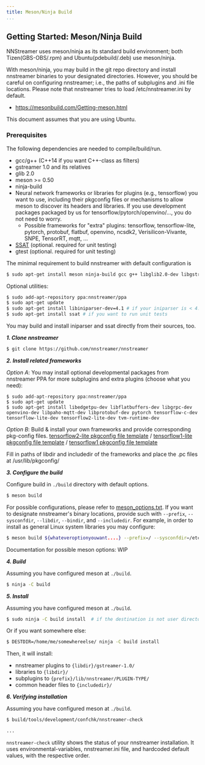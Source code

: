 ```yaml
---
title: Meson/Ninja Build
...
```


## Getting Started: Meson/Ninja Build

NNStreamer uses meson/ninja as its standard build environment; both Tizen(GBS-OBS/.rpm) and Ubuntu(pdebuild/.deb) use meson/ninja.

With meson/ninja, you may build in the git repo directory and install nnstreamer binaries to your designated directories.
However, you should be careful on configuring nnstreamer; i.e., the paths of subplugins and .ini file locations.
Please note that nnstreamer tries to load /etc/nnstreamer.ini by default.

* https://mesonbuild.com/Getting-meson.html

This document assumes that you are using Ubuntu.


### Prerequisites
The following dependencies are needed to compile/build/run.
* gcc/g++ (C++14 if you want C++-class as filters)
* gstreamer 1.0 and its relatives
* glib 2.0
* meson >= 0.50
* ninja-build
* Neural network frameworks or libraries for plugins (e.g., tensorflow) you want to use, including their pkgconfig files or mechanisms to allow meson to discover its headers and libraries. If you use development packages packaged by us for tensorflow/pytorch/openvino/..., you do not need to worry.
    * Possible frameworks for "extra" plugins: tensorflow, tensorflow-lite, pytorch, protobuf, flatbuf, openvino, ncsdk2, Verisilicon-Vivante, SNPE, TensorRT, mqtt, ...
* [SSAT](https://github.com/myungjoo/SSAT) (optional. required for unit testing)
* gtest (optional. required for unit testing)

The minimal requirement to build nnstreamer with default configuration is
```bash
$ sudo apt-get install meson ninja-build gcc g++ libglib2.0-dev libgstreamer1.0-dev libgstreamer-plugins-base1.0-dev
```

Optional utilities:
```bash
$ sudo add-apt-repository ppa:nnstreamer/ppa
$ sudo apt-get update
$ sudo apt-get install libiniparser-dev=4.1 # if your iniparser is < 4.1
$ sudo apt-get install ssat # if you want to run unit tests
```
You may build and install iniparser and ssat directly from their sources, too.

***1. Clone nnstreamer***

```bash
$ git clone https://github.com/nnstreamer/nnstreamer
```

***2. Install related frameworks***


*Option A*: You may install optional developmental packages from nnstreamer PPA for more subplugins and extra plugins (choose what you need):
```
$ sudo add-apt-repository ppa:nnstreamer/ppa
$ sudo apt-get update
$ sudo apt-get install libedgetpu-dev libflatbuffers-dev libgrpc-dev openvino-dev libpaho-mqtt-dev libprotobuf-dev pytorch tensorflow-c-dev tensorflow-lite-dev tensorflow2-lite-dev tvm-runtime-dev
```

*Option B*: Build & install your own frameworks and provide corresponding pkg-config files.
[tensorflow2-lite pkgconfig file template](https://git.tizen.org/cgit/platform/upstream/tensorflow2/tree/packaging/tensorflow2-lite.pc.in?h=tizen) /
[tensorflow1-lite pkgconfig file template](https://git.tizen.org/cgit/platform/upstream/tensorflow/tree/packaging/tensorflow-lite.pc.in?h=tizen) /
[tensorflow1 pkgconfig file template](https://git.tizen.org/cgit/platform/upstream/tensorflow/tree/packaging/tensorflow-lite.pc.in?h=tizen)

Fill in paths of libdir and includedir of the frameworks and place the .pc files at /usr/lib/pkgconfig/

***3. Configure the build***

Configure build in ```./build``` directory with default options.
```bash
$ meson build
```

For possible configurations, please refer to [meson_options.txt](https://github.com/nnstreamer/nnstreamer/blob/main/meson_options.txt).
If you want to designate nnstreamer's binary locations, provide such with ```--prefix```, ```--sysconfdir```, ```--libdir```, ```--bindir```, and ```--includedir```.
For example, in order to install as general Linux system libraries you may configure:
```bash
$ meson build ${whateveroptionyouwant....} --prefix=/ --sysconfdir=/etc --libdir=/usr/lib --bindir=/usr/bin --includedir=/usr/include
```

Documentation for possible meson options: WIP


***4. Build***

Assuming you have configured meson at ```./build```.
```bash
$ ninja -C build
```


***5. Install***

Assuming you have configured meson at ```./build```.
```bash
$ sudo ninja -C build install  # if the destination is not user directory
```

Or if you want somewhere else:
```bash
$ DESTDIR=/home/me/somewhereelse/ ninja -C build install
```

Then, it will install:
- nnstreamer plugins to ```{libdir}/gstreamer-1.0/```
- libraries to ```{libdir}/```
- subplugins to ```{prefix}/lib/nnstreamer/PLUGIN-TYPE/```
- common header files to ```{includedir}/```


***6. Verifying installation***

Assuming you have configured meson at ```./build```.
```bash
$ build/tools/development/confchk/nnstreamer-check

...

```

```nnstreamer-check``` utility shows the status of your nnstreamer installation.
It uses environmental-variables, nnstreamer.ini file, and hardcoded default values, with the respective order.
